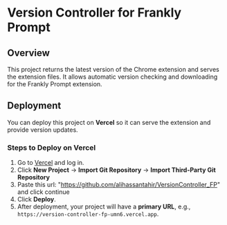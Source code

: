 # Version Controller for Frankly Prompt

## Overview
This project returns the latest version of the Chrome extension and serves the extension files. It allows automatic version checking and downloading for the Frankly Prompt extension.

## Deployment

You can deploy this project on **Vercel** so it can serve the extension and provide version updates.

### Steps to Deploy on Vercel

1. Go to [Vercel](https://vercel.com/) and log in.
2. Click **New Project** → **Import Git Repository** -> **Import Third-Party Git Repository**
3. Paste this url: "https://github.com/alihassantahir/VersionController_FP" and click continue
5. Click **Deploy**.
6. After deployment, your project will have a **primary URL**, e.g.,  
   `https://version-controller-fp-umn6.vercel.app`.  
